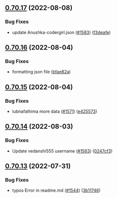 ## [0.70.17](https://github.com/EddieHubCommunity/LinkFree/compare/v0.70.16...v0.70.17) (2022-08-08)


### Bug Fixes

* update Anushka-codergirl.json ([#1583](https://github.com/EddieHubCommunity/LinkFree/issues/1583)) ([f3deafe](https://github.com/EddieHubCommunity/LinkFree/commit/f3deafe5e15c303a84440db359aea24a6e4a2b5f))



## [0.70.16](https://github.com/EddieHubCommunity/LinkFree/compare/v0.70.15...v0.70.16) (2022-08-04)


### Bug Fixes

* formatting json file ([bfae82a](https://github.com/EddieHubCommunity/LinkFree/commit/bfae82a748901533c1c3cabcc69159ca2eed2d20))



## [0.70.15](https://github.com/EddieHubCommunity/LinkFree/compare/v0.70.14...v0.70.15) (2022-08-04)


### Bug Fixes

* lubnafathima more data ([#1571](https://github.com/EddieHubCommunity/LinkFree/issues/1571)) ([e425573](https://github.com/EddieHubCommunity/LinkFree/commit/e4255732491582d3aa4c0dc2a133b2489fc9ea6e))



## [0.70.14](https://github.com/EddieHubCommunity/LinkFree/compare/v0.70.13...v0.70.14) (2022-08-03)


### Bug Fixes

* Update vedanshi555 username ([#1563](https://github.com/EddieHubCommunity/LinkFree/issues/1563)) ([0247cf3](https://github.com/EddieHubCommunity/LinkFree/commit/0247cf3a7f1af2f2af1f44a30b0e633d7de5030a))



## [0.70.13](https://github.com/EddieHubCommunity/LinkFree/compare/v0.70.12...v0.70.13) (2022-07-31)


### Bug Fixes

* typos Error in readme.md ([#1544](https://github.com/EddieHubCommunity/LinkFree/issues/1544)) ([3b11746](https://github.com/EddieHubCommunity/LinkFree/commit/3b117461e18fca353bf984ba1f6b19ffc566386b))



